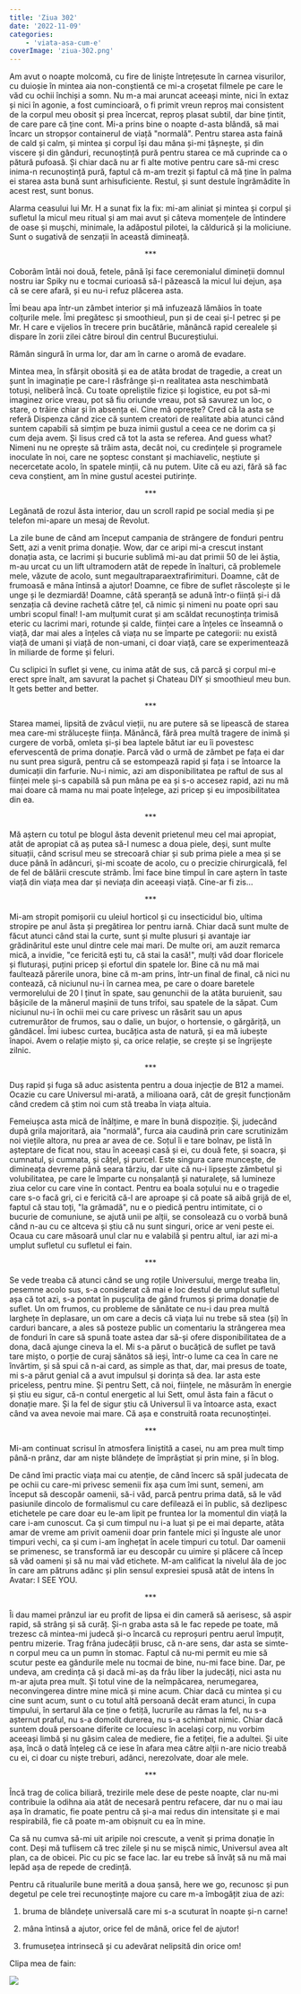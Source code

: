 ```yaml
---
title: 'Ziua 302'
date: '2022-11-09'
categories:
    - 'viata-asa-cum-e'
coverImage: 'ziua-302.png'
---
```


Am avut o noapte molcomă, cu fire de liniște întrețesute în carnea visurilor, cu duioșie în mintea aia non-conștientă ce mi-a croșetat filmele pe care le văd cu ochii închiși a somn. Nu m-a mai aruncat aceeași minte, nici în extaz și nici în agonie, a fost cumincioară, o fi primit vreun reproș mai consistent de la corpul meu obosit și prea încercat, reproș plasat subtil, dar bine țintit, de care pare că ține cont. Mi-a prins bine o noapte d-asta blândă, să mai încarc un stropșor containerul de viață "normală". Pentru starea asta faină de cald și calm, și mintea și corpul își dau mâna și-mi țâșnește, și din viscere și din gânduri, recunoștință pură pentru starea ce mă cuprinde ca o pătură pufoasă. Și chiar dacă nu ar fi alte motive pentru care să-mi cresc inima-n recunoștință pură, faptul că m-am trezit și faptul că mă ține în palma ei starea asta bună sunt arhisuficiente. Restul, și sunt destule îngrămădite în acest rest, sunt bonus.

Alarma ceasului lui Mr. H a sunat fix la fix: mi-am aliniat și mintea și corpul și sufletul la micul meu ritual și am mai avut și câteva momențele de întindere de oase și mușchi, minimale, la adăpostul pilotei, la căldurică și la moliciune. Sunt o sugativă de senzații în această dimineață.

<p style="text-align: center;">***</p>

Coborâm întâi noi două, fetele, până își face ceremonialul dimineții domnul nostru iar Spiky nu e tocmai curioasă să-l păzească la micul lui dejun, așa că se cere afară, și eu nu-i refuz plăcerea asta.

Îmi beau apa într-un zâmbet interior și mă infuzează lămâios în toate colțurile mele. Îmi pregătesc și smoothieul, pun și de ceai și-l petrec și pe Mr. H care e vijelios în trecere prin bucătărie, mănâncă rapid cerealele și dispare în zorii zilei către biroul din centrul Bucureștiului.

Rămân singură în urma lor, dar am în carne o aromă de evadare.

Mintea mea, în sfârșit obosită și ea de atâta brodat de tragedie, a creat un șunt în imaginație pe care-l răsfrânge și-n realitatea asta neschimbată totuși, neliberă încă. Cu toate opreliștile fizice și logistice, eu pot să-mi imaginez orice vreau, pot să fiu oriunde vreau, pot să savurez un loc, o stare, o trăire chiar și în absența ei. Cine mă oprește? Cred că la asta se referă Dispenza când zice că suntem creatori de realitate abia atunci când suntem capabili să simțim pe buza inimii gustul a ceea ce ne dorim ca și cum deja avem. Și Iisus cred că tot la asta se referea. And guess what? Nimeni nu ne oprește să trăim asta, decât noi, cu credințele și programele inoculate în noi, care ne șoptesc constant și machiavelic, neștiute și necercetate acolo, în spatele minții, că nu putem. Uite că eu azi, fără să fac ceva conștient, am în mine gustul acestei putirințe.

<p style="text-align: center;">***</p>

Legănată de rozul ăsta interior, dau un scroll rapid pe social media și pe telefon mi-apare un mesaj de Revolut.

La zile bune de când am început campania de strângere de fonduri pentru Sett, azi a venit prima donație. Wow, dar ce aripi mi-a crescut instant donația asta, ce lacrimi și bucurie sublimă mi-au dat primii 50 de lei ăștia, m-au urcat cu un lift ultramodern atât de repede în înalturi, că problemele mele, văzute de acolo, sunt megaultraparaextrafirimituri. Doamne, cât de frumoasă e mâna întinsă a ajutor! Doamne, ce fibre de suflet răscolește și le unge și le dezmiardă! Doamne, câtă speranță se adună într-o ființă și-i dă senzația că devine rachetă către țel, că nimic și nimeni nu poate opri sau umbri scopul final! I-am mulțumit curat și am scăldat recunoștința trimisă eteric cu lacrimi mari, rotunde și calde, ființei care a înțeles ce înseamnă o viață, dar mai ales a înțeles că viața nu se împarte pe categorii: nu există viață de umani și viață de non-umani, ci doar viață, care se experimentează în miliarde de forme și feluri.

Cu sclipici în suflet și vene, cu inima atât de sus, că parcă și corpul mi-e erect spre înalt, am savurat la pachet și Chateau DIY și smoothieul meu bun. It gets better and better.

<p style="text-align: center;">***</p>

Starea mamei, lipsită de zvâcul vieții, nu are putere să se lipească de starea mea care-mi strălucește ființa. Mănâncă, fără prea multă tragere de inimă și curgere de vorbă, omleta și-și bea laptele bătut iar eu îi povestesc efervescentă de prima donație. Parcă văd o urmă de zâmbet pe fața ei dar nu sunt prea sigură, pentru că se estompează rapid și fața i se întoarce la dumicații din farfurie. Nu-i nimic, azi am disponibilitatea pe raftul de sus al ființei mele și-s capabilă să pun mâna pe ea și s-o accesez rapid, azi nu mă mai doare că mama nu mai poate înțelege, azi pricep și eu imposibilitatea din ea.

<p style="text-align: center;">***</p>

Mă aștern cu totul pe blogul ăsta devenit prietenul meu cel mai apropiat, atât de apropiat că aș putea să-l numesc a doua piele, deși, sunt multe situații, când scrisul meu se strecoară chiar și sub prima piele a mea și se duce până în adâncuri, și-mi scoate de acolo, cu o precizie chirurgicală, fel de fel de bălării crescute strâmb. Îmi face bine timpul în care aștern în taste viață din viața mea dar și neviața din aceeași viață. Cine-ar fi zis…

<p style="text-align: center;">***</p>

Mi-am stropit pomișorii cu uleiul horticol și cu insecticidul bio, ultima stropire pe anul ăsta și pregătirea lor pentru iarnă. Chiar dacă sunt multe de făcut atunci când stai la curte, sunt și multe plusuri și avantaje iar grădinăritul este unul dintre cele mai mari. De multe ori, am auzit remarca mică, a invidie, "ce fericită ești tu, că stai la casă!", mulți văd doar floricele și fluturași, puțini pricep și efortul din spatele lor. Bine că nu mă mai faultează părerile unora, bine că m-am prins, într-un final de final, că nici nu contează, că niciunul nu-i în carnea mea, pe care o doare baretele vermorelului de 20 l ținut în spate, sau genunchii de la atâta buruienit, sau bășicile de la mânerul mașinii de tuns trifoi, sau spatele de la săpat. Cum niciunul nu-i în ochii mei cu care privesc un răsărit sau un apus cutremurător de frumos, sau o dalie, un bujor, o hortensie, o gărgăriță, un gândăcel. Îmi iubesc curtea, bucățica asta de natură, și ea mă iubește înapoi. Avem o relație mișto și, ca orice relație, se crește și se îngrijește zilnic.

<p style="text-align: center;">***</p>

Duș rapid și fuga să aduc asistenta pentru a doua injecție de B12 a mamei. Ocazie cu care Universul mi-arată, a milioana oară, cât de greșit funcționăm când credem că știm noi cum stă treaba în viața altuia.

Femeiușca asta mică de înălțime, e mare în bună dispoziție. Și, judecând după grila majoritară, aia "normală", furca aia caudină prin care scrutinizăm noi viețile altora, nu prea ar avea de ce. Soțul îi e tare bolnav, pe listă în așteptare de ficat nou, stau în aceeași casă și ei, cu două fete, și soacra, și cumnatul, și cumnata, și cățel, și purcel. Este singura care muncește, de dimineața devreme până seara târziu, dar uite că nu-i lipsește zâmbetul și volubilitatea, pe care le împarte cu nonșalanță și naturalețe, să lumineze ziua celor cu care vine în contact. Pentru ea boala soțului nu e o tragedie care s-o facă gri, ci e fericită că-l are aproape și că poate să aibă grijă de el, faptul că stau toți, "la grămadă", nu e o piedică pentru intimitate, ci o bucurie de comuniune, se ajută unii pe alții, se consolează cu o vorbă bună când n-au cu ce altceva și știu că nu sunt singuri, orice ar veni peste ei. Ocaua cu care măsoară unul clar nu e valabilă și pentru altul, iar azi mi-a umplut sufletul cu sufletul ei fain.

<p style="text-align: center;">***</p>

Se vede treaba că atunci când se ung roțile Universului, merge treaba lin, pesemne acolo sus, s-a considerat că mai e loc destul de umplut sufletul așa că tot azi, s-a pontat în pușculița de gând frumos și prima donație de suflet. Un om frumos, cu probleme de sănătate ce nu-i dau prea multă larghețe în deplasare, un om care a decis că viața lui nu trebe să stea (și) în carduri bancare, a ales să posteze public un comentariu la strângerea mea de fonduri în care să spună toate astea dar să-și ofere disponibilitatea de a dona, dacă ajunge cineva la el. Mi s-a părut o bucățică de suflet pe tavă tare mișto, o porție de curaj sănătos să ieși, într-o lume ca cea în care ne învârtim, și să spui că n-ai card, as simple as that, dar, mai presus de toate, mi s-a părut genial că a avut impulsul și dorința să dea. Iar asta este priceless, pentru mine. Și pentru Sett, că noi, ființele, ne măsurăm în energie și știu eu sigur, că-n contul energetic al lui Sett, omul ăsta fain a făcut o donație mare. Și la fel de sigur știu că Universul îi va întoarce asta, exact când va avea nevoie mai mare. Că așa e construită roata recunoștinței.

<p style="text-align: center;">***</p>

Mi-am continuat scrisul în atmosfera liniștită a casei, nu am prea mult timp până-n prânz, dar am niște blândețe de împrăștiat și prin mine, și în blog.

De când îmi practic viața mai cu atenție, de când încerc să spăl judecata de pe ochii cu care-mi privesc semenii fix așa cum îmi sunt, semeni, am început să descopăr oamenii, să-i văd, parcă pentru prima dată, să le văd pasiunile dincolo de formalismul cu care defilează ei în public, să dezlipesc etichetele pe care doar eu le-am lipit pe fruntea lor la momentul din viață la care i-am cunoscut. Ca și cum timpul nu i-a luat și pe ei mai departe, atâta amar de vreme am privit oamenii doar prin fantele mici și înguste ale unor timpuri vechi, ca și cum i-am înghețat în acele timpuri cu totul. Dar oamenii se primenesc, se transformă iar eu descopăr cu uimire și plăcere că încep să văd oameni și să nu mai văd etichete. M-am calificat la nivelul ăla de joc în care am pătruns adânc și plin sensul expresiei spusă atât de intens în Avatar: I SEE YOU.

<p style="text-align: center;">***</p>

Îi dau mamei prânzul iar eu profit de lipsa ei din cameră să aerisesc, să aspir rapid, să strâng și să curăț. Și-n graba asta să le fac repede pe toate, mă trezesc că mintea-mi judecă și-o încarcă cu reproșuri pentru aerul împuțit, pentru mizerie. Trag frâna judecății brusc, că n-are sens, dar asta se simte-n corpul meu ca un pumn în stomac. Faptul că nu-mi permit eu mie să scutur peste ea gândurile mele nu tocmai de bine, nu-mi face bine. Dar, pe undeva, am credința că și dacă mi-aș da frâu liber la judecăți, nici asta nu m-ar ajuta prea mult. Și totul vine de la neîmpăcarea, nerumegarea, neconvingerea dintre mine mică și mine acum. Chiar dacă cu mintea și cu cine sunt acum, sunt o cu totul altă persoană decât eram atunci, în cupa timpului, în sertarul ăla ce ține o fetiță, lucrurile au rămas la fel, nu s-a așternut praful, nu s-a domolit durerea, nu s-a schimbat nimic. Chiar dacă suntem două persoane diferite ce locuiesc în același corp, nu vorbim aceeași limbă și nu găsim calea de mediere, fie a fetiței, fie a adultei. Și uite așa, încă o dată înțeleg că ce iese în afara mea către alții n-are nicio treabă cu ei, ci doar cu niște treburi, adânci, nerezolvate, doar ale mele.

<p style="text-align: center;">***</p>

Încă trag de colica biliară, trezirile mele dese de peste noapte, clar nu-mi contribuie la odihna aia atât de necesară pentru refacere, dar nu o mai iau așa în dramatic, fie poate pentru că și-a mai redus din intensitate și e mai respirabilă, fie că poate m-am obișnuit cu ea în mine.

Ca să nu cumva să-mi uit aripile noi crescute, a venit și prima donație în cont. Deși mă tuflisem că trec zilele și nu se mișcă nimic, Universul avea alt plan, ca de obicei. Pic cu pic se face lac. Iar eu trebe să învăț să nu mă mai lepăd așa de repede de credință.

Pentru că ritualurile bune merită a doua șansă, here we go, recunosc și pun degetul pe cele trei recunoștințe majore cu care m-a îmbogățit ziua de azi:

1. bruma de blândețe universală care mi s-a scuturat în noapte și-n carne!

2. mâna întinsă a ajutor, orice fel de mână, orice fel de ajutor!

3. frumusețea intrinsecă și cu adevărat nelipsită din orice om!

Clipa mea de fain:

![](images/302.jpeg)

